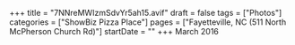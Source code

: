 +++
title = "7NNreMWIzmSdvYr5ah15.avif"
draft = false
tags = ["Photos"]
categories = ["ShowBiz Pizza Place"]
pages = ["Fayetteville, NC (511 North McPherson Church Rd)"]
startDate = ""
+++
March 2016
